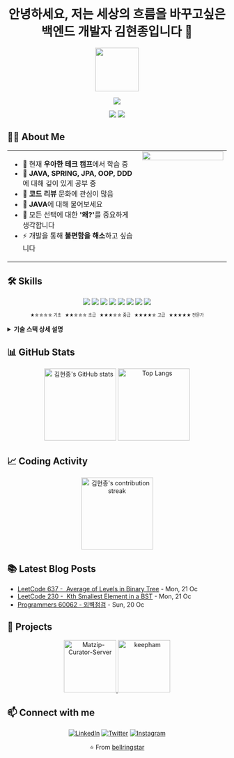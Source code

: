 <h1 align="center">안녕하세요, 저는 세상의 흐름을 바꾸고싶은 백엔드 개발자 김현종입니다 👋</h1>

<p align="center">
  <img src="https://media.giphy.com/media/M9gbBd9nbDrOTu1Mqx/giphy.gif" width="100" />
</p>

<p align="center">
  <img src="https://readme-typing-svg.herokuapp.com?lines=백엔드+개발자;새로운+기술에+열정적;불편함을+해소하는+솔루션+개발&center=true&width=380&height=45">
</p>

<p align="center">
  <a href="mailto:starringbell@gmail.com"><img src="https://img.shields.io/badge/Email-starringbell@gmail.com-blue?style=flat-square&logo=gmail"></a>
  <a href="https://github.com/bellringstar"><img src="https://img.shields.io/github/followers/bellringstar?label=follow&style=social"></a>
</p>

## 👨‍💻 About Me

<table width="100%">
  <tr>
    <td valign="top" width="60%">
      <ul>
        <li>🔭 현재 <strong>우아한 테크 캠프</strong>에서 학습 중</li>
        <li>🌱 <strong>JAVA, SPRING, JPA, OOP, DDD</strong>에 대해 깊이 있게 공부 중</li>
        <li>👯 <strong>코드 리뷰</strong> 문화에 관심이 많음</li>
        <li>💬 <strong>JAVA</strong>에 대해 물어보세요</li>
        <li>🤔 모든 선택에 대한 <strong>'왜?'</strong>를 중요하게 생각합니다</li>
        <li>⚡ 개발을 통해 <strong>불편함을 해소</strong>하고 싶습니다</li>
      </ul>
    </td>
    <td valign="top" width="40%">
      <img src="https://media.giphy.com/media/L8K62iTDkzGX6/giphy.gif" width="100%" />
    </td>
  </tr>
</table>

## 🛠️ Skills

<p align="center">
  <img src="https://img.shields.io/badge/Java-★★★☆☆-007396?style=for-the-badge&logo=java&logoColor=white" />
  <img src="https://img.shields.io/badge/Spring-★★★☆☆-6DB33F?style=for-the-badge&logo=spring&logoColor=white" />
  <img src="https://img.shields.io/badge/JPA-★★☆☆☆-59666C?style=for-the-badge&logo=hibernate&logoColor=white" />
  <img src="https://img.shields.io/badge/MySQL-★★★☆☆-4479A1?style=for-the-badge&logo=mysql&logoColor=white" />
  <img src="https://img.shields.io/badge/MongoDB-★★☆☆☆-47A248?style=for-the-badge&logo=mongodb&logoColor=white" />
  <img src="https://img.shields.io/badge/Redis-★★☆☆☆-DC382D?style=for-the-badge&logo=redis&logoColor=white" />
  <img src="https://img.shields.io/badge/Git-★★☆☆☆-F05032?style=for-the-badge&logo=git&logoColor=white" />
  <img src="https://img.shields.io/badge/GitHub-★★☆☆☆-181717?style=for-the-badge&logo=github&logoColor=white" />
</p>

<p align="center"><sub><sup>★☆☆☆☆ 기초 &nbsp; ★★☆☆☆ 초급 &nbsp; ★★★☆☆ 중급 &nbsp; ★★★★☆ 고급 &nbsp; ★★★★★ 전문가</sup></sub></p>

<details>
<summary><b>기술 스택 상세 설명</b></summary>
<br>
<table>
  <tr>
    <th>기술</th>
    <th>설명</th>
  </tr>
  <tr>
    <td><b>Java</b></td>
    <td>OOP 원칙 적용, 멀티스레딩/제네릭스/람다 활용</td>
  </tr>
  <tr>
    <td><b>Spring</b></td>
    <td>Spring Core/MVC/Boot 사용, DI/AOP 적용</td>
  </tr>
  <tr>
    <td><b>JPA</b></td>
    <td>기본 CRUD 구현, 연관 관계 매핑 이해</td>
  </tr>
  <tr>
    <td><b>MySQL</b></td>
    <td>복잡한 쿼리 작성/최적화, 인덱싱 경험</td>
  </tr>
  <tr>
    <td><b>MongoDB</b></td>
    <td>기본 CRUD 및 간단한 집계 쿼리 작성</td>
  </tr>
  <tr>
    <td><b>Redis</b></td>
    <td>캐싱/세션 저장소 활용</td>
  </tr>
  <tr>
    <td><b>Git/GitHub</b></td>
    <td>브랜치 전략 수립, CI/CD 파이프라인 구축</td>
  </tr>
  <tr>
    <td><b>OOP</b></td>
    <td>SOLID 원칙 이해/적용, 디자인 패턴 활용</td>
  </tr>
  <tr>
    <td><b>DDD</b></td>
    <td>도메인 모델링, 부분적 프로젝트 적용</td>
  </tr>
</table>
</details>

## 📊 GitHub Stats

<p align="center">
  <img src="https://github-readme-stats.vercel.app/api?username=bellringstar&show_icons=true&theme=tokyonight" alt="김현종's GitHub stats" height="165">
  <img src="https://github-readme-stats.vercel.app/api/top-langs/?username=bellringstar&layout=compact&theme=tokyonight" alt="Top Langs" height="165">
</p>

## 📈 Coding Activity

<p align="center">
  <img src="https://github-readme-streak-stats.herokuapp.com/?user=bellringstar&theme=tokyonight" alt="김현종's contribution streak" height="165">
</p>

## 📚 Latest Blog Posts

<!-- BLOG-POST-LIST:START -->
- [LeetCode 637 - &nbsp;Average of Levels in Binary Tree](https://bellringstar.tistory.com/76) - Mon, 21 Oc
- [LeetCode 230 - &nbsp;Kth Smallest Element in a BST](https://bellringstar.tistory.com/75) - Mon, 21 Oc
- [Programmers 60062 - 외벽점검](https://bellringstar.tistory.com/74) - Sun, 20 Oc
<!-- BLOG-POST-LIST:END -->

## 🚀 Projects
<p align="center">
<a href="https://github.com/bellringstar/Matzip-Curator-Server">
  <img src="https://github-readme-stats.vercel.app/api/pin/?username=bellringstar&repo=Matzip-Curator-Server&theme=tokyonight" alt="Matzip-Curator-Server" height="120">
</a>
<a href="https://github.com/bellringstar/keepham">
  <img src="https://github-readme-stats.vercel.app/api/pin/?username=bellringstar&repo=keepham&theme=tokyonight" alt="keepham" height="120">
</a>
</p>

## 📫 Connect with me

<p align="center">
<a href="https://linkedin.com/in/YourLinkedInUsername"><img src="https://img.shields.io/badge/-LinkedIn-0e76a8?style=flat-square&logo=Linkedin&logoColor=white" alt="LinkedIn"></a>
<a href="https://twitter.com/YourTwitterUsername"><img src="https://img.shields.io/badge/-Twitter-00acee?style=flat-square&logo=Twitter&logoColor=white" alt="Twitter"></a>
<a href="https://instagram.com/YourInstagramUsername"><img src="https://img.shields.io/badge/-Instagram-e4405f?style=flat-square&logo=Instagram&logoColor=white" alt="Instagram"></a>
</p>

<p align="center">⭐️ From <a href="https://github.com/bellringstar">bellringstar</a></p>
